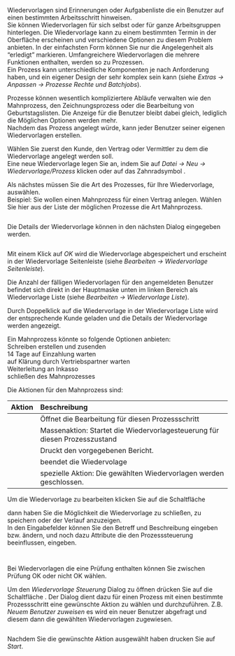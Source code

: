 <!DOCTYPE html>
<html>
<head>
<meta charset="utf-8">
<meta name="viewport" content="width=device-width, initial-scale=1.0">
<title>600_Wiedervorlage_Prozess.md</title>
<link rel="stylesheet" href="https://stackedit.io/res-min/themes/base.css" />
<script type="text/javascript" src="https://cdn.mathjax.org/mathjax/latest/MathJax.js?config=TeX-AMS_HTML"></script>
</head>
<body><div class="container"><p>Wiedervorlagen sind Erinnerungen oder Aufgabenliste die ein Benutzer auf einen bestimmten Arbeitsschritt hinweisen.  <br>
Sie können Wiedervorlagen für sich selbst oder für ganze Arbeitsgruppen hinterlegen. Die Wiedervorlage kann zu einem bestimmten Termin in der Oberfläche erscheinen und verschiedene Optionen zu diesem Problem anbieten. In der einfachsten Form können Sie nur die Angelegenheit als “erledigt” markieren. Umfangreichere Wiedervorlagen die mehrere Funktionen enthalten, werden so zu Prozessen. <br>
Ein Prozess kann unterschiedliche Komponenten je nach Anforderung haben, und ein eigener Design der sehr komplex sein kann (siehe <em>Extras → Anpassen → Prozesse Rechte und Batchjobs</em>). </p>

<p>Prozesse können wesentlich kompliziertere Abläufe verwalten wie den Mahnprozess, den Zeichnungsprozess oder die Bearbeitung von Geburtstagslisten. Die Anzeige für die Benutzer bleibt dabei gleich, lediglich die Möglichen Optionen werden mehr.  <br>
Nachdem das Prozess angelegt würde, kann jeder Benutzer seiner eigenen Wiedervorlagen erstellen. </p>

<p>Wählen Sie zuerst den Kunde, den Vertrag oder Vermittler zu dem die Wiedervorlage angelegt werden soll.  <br>
Eine neue Wiedervorlage legen Sie an, indem Sie auf <em>Datei → Neu → Wiedervorlage/Prozess</em> klicken oder auf das Zahnradsymbol <img src="http://xpecto.github.io/docs/img/img_1427124269211.png" alt="" title="">.</p>

<p>Als nächstes müssen Sie die Art des Prozesses, für Ihre Wiedervorlage, auswählen. <br>
Beispiel: Sie wollen einen Mahnprozess für einen Vertrag anlegen. Wählen Sie hier aus der Liste der möglichen Prozesse die Art Mahnprozess.</p>

<p><img src="http://xpecto.github.io/docs/img/img_1427125664097.png" alt="" title=""></p>

<p>Die Details der Wiedervorlage können in den nächsten Dialog eingegeben werden.</p>

<p><img src="http://xpecto.github.io/docs/img/img_1434095731925.png" alt="" title=""></p>

<p>Mit einem Klick auf <em>OK</em> wird die Wiedervorlage abgespeichert und erscheint in der Wiedervorlage Seitenleiste (siehe <em>Bearbeiten → Wiedervorlage Seitenleiste</em>). </p>

<p>Die Anzahl der fälligen Wiedervorlagen für den angemeldeten Benutzer befindet sich direkt in der Hauptmaske unten im linken Bereich als Wiedervorlage Liste (siehe <em>Bearbeiten → Wiedervorlage Liste</em>). </p>

<p>Durch Doppelklick auf die Wiedervorlage in der Wiedervorlage Liste wird der entsprechende Kunde geladen und die Details der Wiedervorlage werden angezeigt. </p>

<p>Ein Mahnprozess könnte so folgende Optionen anbieten: <br>
Schreiben erstellen und zusenden <br>
14 Tage auf Einzahlung warten <br>
auf Klärung durch Vertriebspartner warten <br>
Weiterleitung an Inkasso <br>
schließen des Mahnprozesses</p>

<p>Die Aktionen für den Mahnprozess sind:</p>

<table>
<thead>
<tr>
  <th>Aktion</th>
  <th align="left">Beschreibung</th>
</tr>
</thead>
<tbody><tr>
  <td><img src="http://xpecto.github.io/docs/img/img_1434096550097.png" alt="" title=""></td>
  <td align="left">Öffnet die Bearbeitung für diesen Prozessschritt</td>
</tr>
<tr>
  <td><img src="http://xpecto.github.io/docs/img/img_1434097634985.png" alt="" title=""></td>
  <td align="left">Massenaktion: Startet die Wiedervorlagesteuerung für diesen Prozesszustand</td>
</tr>
<tr>
  <td><img src="http://xpecto.github.io/docs/img/img_1434096802280.png" alt="" title=""></td>
  <td align="left">Druckt den vorgegebenen Bericht.</td>
</tr>
<tr>
  <td><img src="http://xpecto.github.io/docs/img/img_1434096840070.png" alt="" title=""></td>
  <td align="left">beendet die Wiedervolage</td>
</tr>
<tr>
  <td><img src="http://xpecto.github.io/docs/img/img_1439219672662.png" alt="" title=""></td>
  <td align="left">spezielle Aktion: Die gewählten Wiedervorlagen werden geschlossen.</td>
</tr>
</tbody></table>


<p>Um die Wiedervorlage zu bearbeiten klicken Sie auf die Schaltfläche <img src="http://xpecto.github.io/docs/img/img_1434096550097.png" alt="" title=""> </p>

<p>dann haben Sie die Möglichkeit die Wiedervorlage zu schließen, zu speichern oder der Verlauf anzuzeigen. <br>
In den Eingabefelder können Sie den Betreff und Beschreibung eingeben bzw. ändern, und noch dazu Attribute die den Prozesssteuerung beeinflussen, eingeben.</p>

<p><img src="http://xpecto.github.io/docs/img/img_1440154781209.png" alt="" title=""></p>

<p><img src="http://xpecto.github.io/docs/img/img_1440154691109.png" alt="" title=""></p>

<p>Bei Wiedervorlagen die eine Prüfung enthalten können Sie zwischen Prüfung OK oder nicht OK wählen.</p>

<p>Um den <em>Wiedervorlage Steuerung</em> Dialog zu öffnen drücken Sie auf die Schaltfläche <img src="http://xpecto.github.io/docs/img/img_1434097634985.png" alt="" title="">. Der Dialog dient dazu für einen Prozess mit einen bestimmte Prozessschritt eine gewünschte Aktion zu wählen und durchzuführen. Z.B. <em>Neuem Benutzer zuweisen</em> es wird ein neuer Benutzer abgefragt und diesem dann die gewählten Wiedervorlagen zugewiesen.</p>

<p><img src="http://xpecto.github.io/docs/img/img_1434095945225.png" alt="" title=""></p>

<p>Nachdem Sie die gewünschte Aktion ausgewählt haben drucken Sie auf <em>Start</em>.</p></div></body>
</html>